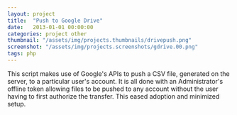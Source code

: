 ```yaml
---
layout: project
title:  "Push to Google Drive"
date:   2013-01-01 00:00:00
categories: project other
thumbnail: "/assets/img/projects.thumbnails/drivepush.png"
screenshot: "/assets/img/projects.screenshots/gdrive.00.png"
tags: php
---
```

This script makes use of Google's APIs to push a CSV file, generated on the server, to a particular user's account. It is all done with an Administrator's offline token allowing files to be pushed to any account without the user having to first authorize the transfer. This eased adoption and minimized setup.